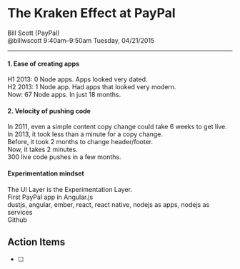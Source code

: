 # The Kraken Effect at PayPal
Bill Scott (PayPal)  
@billwscott
9:40am–9:50am Tuesday, 04/21/2015  

---

#### 1. Ease of creating apps  
H1 2013: 0 Node apps. Apps looked very dated.  
H2 2013: 1 Node app. Had apps that looked very modern.  
Now: 67 Node apps. In just 18 months.  

#### 2. Velocity of pushing code
In 2011, even a simple content copy change could take 6 weeks to get live.  
In 2013, it took less than a minute for a copy change.  
Before, it took 2 months to change header/footer.  
Now, it takes 2 minutes.  
300 live code pushes in a few months.  

#### Experimentation mindset
The UI Layer is the Experimentation Layer.  
First PayPal app in Angular.js  
dustjs, angular, ember, react, react native, nodejs as apps, nodejs as services  
Github  

## Action Items
* [ ]
